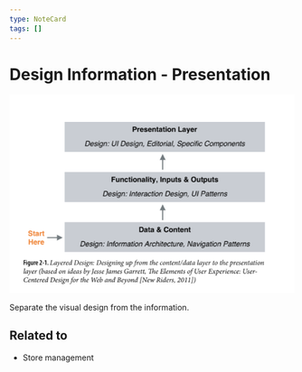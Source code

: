```yaml
---
type: NoteCard
tags: []
---
```


# Design Information - Presentation

![{width=273,height=auto}](../attachments/Screenshot2023-09-05at09.20.07.png)

Separate the visual design from the information.

## Related to

- Store management
